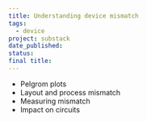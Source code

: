 ```yaml
---
title: Understanding device mismatch
tags:
  - device
project: substack
date_published: 
status: 
final title:
---
```

- Pelgrom plots
- Layout and process mismatch
- Measuring mismatch
- Impact on circuits